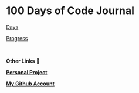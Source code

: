 # 100 Days of Code Journal

[Days](https://www.notion.so/d30047e617614e1293915ad416a0a278)

[Progress](https://www.notion.so/92246f9e24134bce8263446cdc06879e)

<br/>

**Other Links** 🔗 

[**Personal Project**](https://www.artifices.xyz/)

**[My Github Account](https://github.com/ionutinit)**

